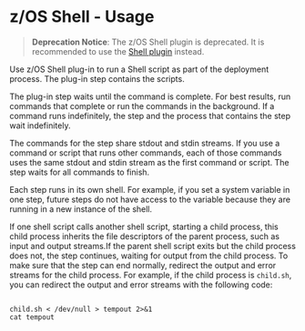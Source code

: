 
# z/OS Shell - Usage

> **Deprecation Notice**: The z/OS Shell plugin is deprecated. It is recommended to use the [Shell plugin](../Shell/index.md) instead.

Use z/OS Shell plug-in to run a Shell script as part of the deployment process. The plug-in step contains the scripts.

The plug-in step waits until the command is complete. For best results, run commands that complete or run the commands in the background. If a command runs indefinitely, the step and the process that contains the step wait indefinitely.

The commands for the step share stdout and stdin streams. If you use a command or script that runs other commands, each of those commands uses the same stdout and stdin stream as the first command or script. The step waits for all commands to finish.

Each step runs in its own shell. For example, if you set a system variable in one step, future steps do not have access to the variable because they are running in a new instance of the shell.

If one shell script calls another shell script, starting a child process, this child process inherits the file descriptors of the parent process, such as input and output streams.If the parent shell script exits but the child process does not, the step continues, waiting for output from the child process. To make sure that the step can end normally, redirect the output and error streams for the child process. For example, if the child process is `child.sh`, you can redirect the output and error streams with the following code:


```

child.sh < /dev/null > tempout 2>&1
cat tempout

```



